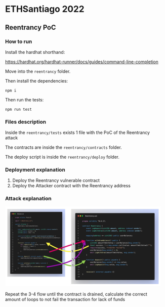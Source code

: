 # ETHSantiago 2022

## Reentrancy PoC

### How to run

Install the hardhat shorthand:

https://hardhat.org/hardhat-runner/docs/guides/command-line-completion

Move into the `reentrancy` folder.

Then install the dependencies:

```
npm i
```

Then run the tests:

```
npm run test
```

### Files description

Inside the `reentrancy/tests` exists 1 file with the PoC of the Reentrancy attack

The contracts are inside the `reentrancy/contracts` folder.

The deploy script is inside the `reentrancy/deploy` folder.

### Deployment explanation

1. Deploy the Reentrancy vulnerable contract
2. Deploy the Attacker contract with the Reentrancy address

### Attack explanation

<img src="./Reentrancy%20-%20Frame%201.jpeg"></img>

Repeat the 3-4 flow until the contract is drained, calculate the correct amount of loops to not fail the transaction for lack of funds
